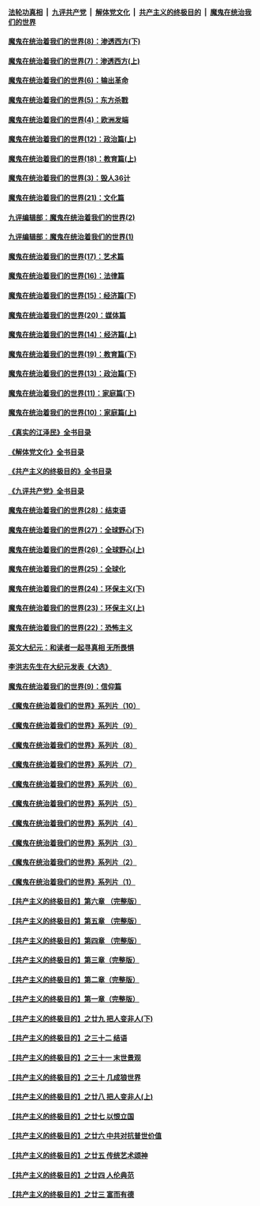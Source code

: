 ####  [法轮功真相](../../../../basic/blob/master/README.md?t=10231131) &nbsp;|&nbsp; [九评共产党](../../../../9ping.md/blob/master/README.md?t=10231131) &nbsp;|&nbsp; [解体党文化](../../../../jtdwh.md/blob/master/README.md?t=10231131)  &nbsp;|&nbsp; [共产主义的终极目的](../../../../gczydzjmd.md/blob/master/README.md?t=10231131) &nbsp;|&nbsp; [魔鬼在统治我们的世界](../../../../mgztzwmdsj.md/blob/master/README.md?t=10231131) 

#### [魔鬼在统治着我们的世界(8)：渗透西方(下)](../pages/nsc422/n10429603.md?t=10231131) 

#### [魔鬼在统治着我们的世界(7)：渗透西方(上)](../pages/nsc422/n10426013.md?t=10231131) 

#### [魔鬼在统治着我们的世界(6)：输出革命](../pages/nsc422/n10421536.md?t=10231131) 

#### [魔鬼在统治着我们的世界(5)：东方杀戮](../pages/nsc422/n10417707.md?t=10231131) 

#### [魔鬼在统治着我们的世界(4)：欧洲发端](../pages/nsc422/n10414890.md?t=10231131) 

#### [魔鬼在统治着我们的世界(12)：政治篇(上)](../pages/nsc422/n10444576.md?t=10231131) 

#### [魔鬼在统治着我们的世界(18)：教育篇(上)](../pages/nsc422/n10526970.md?t=10231131) 

#### [魔鬼在统治着我们的世界(3)：毁人36计](../pages/nsc422/n10411583.md?t=10231131) 

#### [魔鬼在统治着我们的世界(21)：文化篇](../pages/nsc422/n10597706.md?t=10231131) 

#### [九评编辑部：魔鬼在统治着我们的世界(2)](../pages/nsc422/n10410036.md?t=10231131) 

#### [九评编辑部：魔鬼在统治着我们的世界(1)](../pages/nsc422/n10406825.md?t=10231131) 

#### [魔鬼在统治着我们的世界(17)：艺术篇](../pages/nsc422/n10499093.md?t=10231131) 

#### [魔鬼在统治着我们的世界(16)：法律篇](../pages/nsc422/n10485969.md?t=10231131) 

#### [魔鬼在统治着我们的世界(15)：经济篇(下)](../pages/nsc422/n10469975.md?t=10231131) 

#### [魔鬼在统治着我们的世界(20)：媒体篇](../pages/nsc422/n10586579.md?t=10231131) 

#### [魔鬼在统治着我们的世界(14)：经济篇(上)](../pages/nsc422/n10457370.md?t=10231131) 

#### [魔鬼在统治着我们的世界(19)：教育篇(下)](../pages/nsc422/n10564808.md?t=10231131) 

#### [魔鬼在统治着我们的世界(13)：政治篇(下)](../pages/nsc422/n10448270.md?t=10231131) 

#### [魔鬼在统治着我们的世界(11)：家庭篇(下)](../pages/nsc422/n10440961.md?t=10231131) 

#### [魔鬼在统治着我们的世界(10)：家庭篇(上)](../pages/nsc422/n10435448.md?t=10231131) 

#### [《真实的江泽民》全书目录](../pages/nsc422/n13721399.md?t=10231131) 

#### [《解体党文化》全书目录](../pages/nsc422/n13721157.md?t=10231131) 

#### [《共产主义的终极目的》全书目录](../pages/nsc422/n13721048.md?t=10231131) 

#### [《九评共产党》全书目录](../pages/nsc422/n13708085.md?t=10231131) 

#### [魔鬼在统治着我们的世界(28)：结束语](../pages/nsc422/n10936246.md?t=10231131) 

#### [魔鬼在统治着我们的世界(27)：全球野心(下)](../pages/nsc422/n10928319.md?t=10231131) 

#### [魔鬼在统治着我们的世界(26)：全球野心(上)](../pages/nsc422/n10900318.md?t=10231131) 

#### [魔鬼在统治着我们的世界(25)：全球化](../pages/nsc422/n10788205.md?t=10231131) 

#### [魔鬼在统治着我们的世界(24)：环保主义(下)](../pages/nsc422/n10695307.md?t=10231131) 

#### [魔鬼在统治着我们的世界(23)：环保主义(上)](../pages/nsc422/n10688613.md?t=10231131) 

#### [魔鬼在统治着我们的世界(22)：恐怖主义](../pages/nsc422/n10614727.md?t=10231131) 

#### [英文大纪元：和读者一起寻真相 无所畏惧](../pages/nsc422/n12542027.md?t=10231131) 

#### [李洪志先生在大纪元发表《大选》](../pages/nsc422/n12534746.md?t=10231131) 

#### [魔鬼在统治着我们的世界(9)：信仰篇](../pages/nsc422/n10432159.md?t=10231131) 

#### [《魔鬼在统治着我们的世界》系列片（10）](../pages/nsc422/n12292670.md?t=10231131) 

#### [《魔鬼在统治着我们的世界》系列片（9）](../pages/nsc422/n12290859.md?t=10231131) 

#### [《魔鬼在统治着我们的世界》系列片（8）](../pages/nsc422/n12287445.md?t=10231131) 

#### [《魔鬼在统治着我们的世界》系列片（7）](../pages/nsc422/n12283425.md?t=10231131) 

#### [《魔鬼在统治着我们的世界》系列片（6）](../pages/nsc422/n12282314.md?t=10231131) 

#### [《魔鬼在统治着我们的世界》系列片（5）](../pages/nsc422/n12281419.md?t=10231131) 

#### [《魔鬼在统治着我们的世界》系列片（4）](../pages/nsc422/n12274024.md?t=10231131) 

#### [《魔鬼在统治着我们的世界》系列片（3）](../pages/nsc422/n12271322.md?t=10231131) 

#### [《魔鬼在统治着我们的世界》系列片（2）](../pages/nsc422/n12269049.md?t=10231131) 

#### [《魔鬼在统治着我们的世界》系列片（1）](../pages/nsc422/n12267575.md?t=10231131) 

#### [【共产主义的终极目的】第六章 （完整版）](../pages/nsc422/n11428913.md?t=10231131) 

#### [【共产主义的终极目的】第五章 （完整版）](../pages/nsc422/n11428912.md?t=10231131) 

#### [【共产主义的终极目的】第四章 （完整版）](../pages/nsc422/n11428907.md?t=10231131) 

#### [【共产主义的终极目的】第三章（完整版）](../pages/nsc422/n11428848.md?t=10231131) 

#### [【共产主义的终极目的】第二章（完整版）](../pages/nsc422/n11428831.md?t=10231131) 

#### [【共产主义的终极目的】第一章（完整版）](../pages/nsc422/n11417651.md?t=10231131) 

#### [【共产主义的终极目的】之廿九 把人变非人(下)](../pages/nsc422/n11344140.md?t=10231131) 

#### [【共产主义的终极目的】之三十二 结语](../pages/nsc422/n11360535.md?t=10231131) 

#### [【共产主义的终极目的】之三十一 末世景观](../pages/nsc422/n11351129.md?t=10231131) 

#### [【共产主义的终极目的】之三十 几成狼世界](../pages/nsc422/n11348280.md?t=10231131) 

#### [【共产主义的终极目的】之廿八 把人变非人(上)](../pages/nsc422/n11340492.md?t=10231131) 

#### [【共产主义的终极目的】之廿七 以恨立国](../pages/nsc422/n11336944.md?t=10231131) 

#### [【共产主义的终极目的】之廿六 中共对抗普世价值](../pages/nsc422/n11324785.md?t=10231131) 

#### [【共产主义的终极目的】之廿五 传统艺术颂神](../pages/nsc422/n11296396.md?t=10231131) 

#### [【共产主义的终极目的】之廿四 人伦典范](../pages/nsc422/n11296397.md?t=10231131) 

#### [【共产主义的终极目的】之廿三 富而有德](../pages/nsc422/n11283598.md?t=10231131) 

